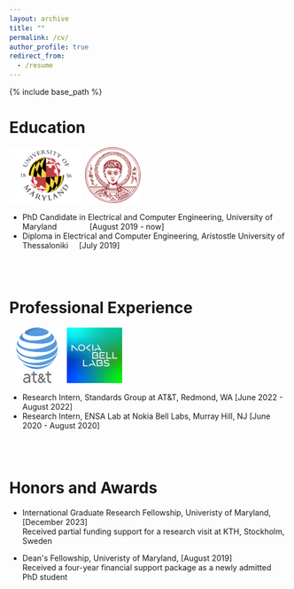 ```yaml
---
layout: archive
title: ""
permalink: /cv/
author_profile: true
redirect_from:
  - /resume
---
```


{% include base_path %}

Education
======
![alt text](/images/umd-logo.png) ![alt text](/images/auth-logo.png)
* PhD Candidate in Electrical and Computer Engineering, University of Maryland &nbsp; &nbsp; &nbsp; &nbsp; &nbsp; &nbsp; &nbsp; [August 2019 - now]
* Diploma in Electrical and Computer Engineering, Aristostle University of Thessaloniki &nbsp; &nbsp; [July 2019]
<br/>
<br/>
  
Professional Experience
======
 ![alt text](/images/at&t.png) ![alt text](/images/nokia-logo.jpg)
* Research Intern, Standards Group at AT&T, Redmond, WA                                   [June 2022 - August 2022]
* Research Intern, ENSA Lab at Nokia Bell Labs, Murray Hill, NJ                           [June 2020 - August 2020]
<br/>
<br/>

Honors and Awards
======
* International Graduate Research Fellowship, Univeristy of Maryland,                     [December 2023] <br/>
Received partial funding support for a research visit at KTH, Stockholm, Sweden

* Dean's Fellowship, Univeristy of Maryland,                                              [August 2019] <br/>
Received a four-year financial support package as a newly admitted PhD student

